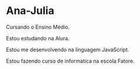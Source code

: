 # Ana-Julia
Cursando o Ensino Médio.

Estou estudando na Alura.

Estou me desenvolvendo na linguagem JavaScript.

Estou fazendo curso de informatica na escola Fatore.
